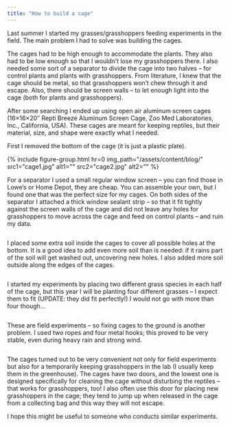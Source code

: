 ```yaml
---
title: "How to build a cage"
---
```


Last summer I started my grasses/grasshoppers feeding experiments in the field. The main problem I
had to solve was building the cages.<!--more-->

The cages had to be high enough to accommodate the plants. They also had to be low enough so that I
wouldn’t lose my grasshoppers there. I also needed some sort of a separator to divide the cage into
two halves – for control plants and plants with grasshoppers. From literature, I knew that the cage
should be metal, so that grasshoppers won’t chew through it and escape. Also, there should be screen
walls – to let enough light into the cage (both for plants and grasshoppers).

After some searching I ended up using open air aluminum screen cages (16×16×20″ Repti Breeze
Aluminum Screen Cage, Zoo Med Laboratories, Inc., California, USA). These cages are meant for
keeping reptiles, but their material, size, and shape were exactly what I needed.

First I removed the bottom of the cage (it is just a plastic plate).

{% include figure-group.html 
  hr=0
  img_path="/assets/content/blog/"
  src1="cage1.jpg" alt1=""
  src2="cage2.jpg" alt2=""
%}

For a separator I used a small regular window screen – you can find those in Lowe’s or Home Depot,
they are cheap. You can assemble your own, but I found one that was the perfect size for my cages.
On both sides of the separator I attached a thick window sealant strip – so that it fit tightly
against the screen walls of the cage and did not leave any holes for grasshoppers to move across the
cage and feed on control plants – and ruin my data.

<img src="{{ '/assets/content/blog/cage3.jpg' | relative_url }}" class="img-fluid mx-auto d-block" alt="">

I placed some extra soil inside the cages to cover all possible holes at the bottom. It is a good
idea to add even more soil than is needed: if it rains part of the soil will get washed out,
uncovering new holes. I also added more soil outside along the edges of the cages.

<img src="{{ '/assets/content/blog/cage4.jpg' | relative_url }}" class="img-fluid mx-auto d-block" alt="">

I started my experiments by placing two different grass species in each half of the cage, but this
year I will be planting four different grasses – I expect them to fit (UPDATE: they did fit
perfectly!) I would not go with more than four though…

<img src="{{ '/assets/content/blog/cage5.jpg' | relative_url }}" class="img-fluid mx-auto d-block" alt="">

These are field experiments – so fixing cages to the ground is another problem. I used two ropes and
four metal hooks; this proved to be very stable, even during heavy rain and strong wind.

<img src="{{ '/assets/content/blog/cage6.jpg' | relative_url }}" class="img-fluid mx-auto d-block" alt="">

The cages turned out to be very convenient not only for field experiments but also for a temporarily
keeping grasshoppers in the lab (I usually keep them in the greenhouse). The cages have two doors,
and the lowest one is designed specifically for cleaning the cage without disturbing the reptiles –
that works for grasshoppers, too! I also often use this door for placing new grasshoppers in the
cage; they tend to jump up when released in the cage from a collecting bag and this way they will
not escape.

I hope this might be useful to someone who conducts similar experiments.

<img src="{{ '/assets/content/blog/cage7.jpg' | relative_url }}" class="img-fluid mx-auto d-block" alt="">
